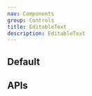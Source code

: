 ```yaml
---
nav: Components
group: Controls
title: EditableText
description: EditableText
---
```


## Default

<code src="./demos/index.tsx" center></code>

## APIs

<API></API>
